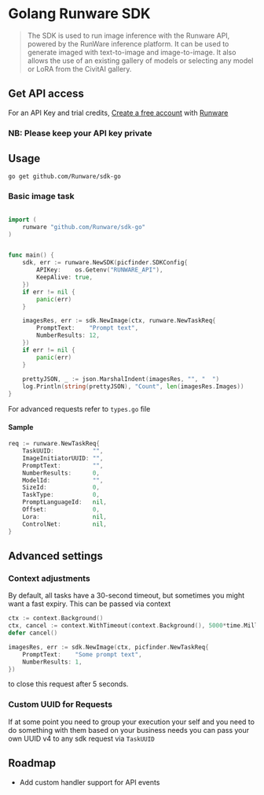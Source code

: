 # Golang Runware SDK

> The SDK is used to run image inference with the Runware API, powered by the RunWare inference platform. It can be used to generate imaged with text-to-image and image-to-image. It also allows the use of an existing gallery of models or selecting any model or LoRA from the CivitAI gallery. 

## Get API access

For an API Key and trial credits, [Create a free account](https://my.runware.ai/) with [Runware](https://runware.ai)

### NB: Please keep your API key private

## Usage

```shell
go get github.com/Runware/sdk-go
```

### Basic image task

```go

import (
    runware "github.com/Runware/sdk-go"
)


func main() {
    sdk, err := runware.NewSDK(picfinder.SDKConfig{
        APIKey:    os.Getenv("RUNWARE_API"),
        KeepAlive: true,
    })
    if err != nil {
        panic(err)
    }

    imagesRes, err := sdk.NewImage(ctx, runware.NewTaskReq{
        PromptText:    "Prompt text",
        NumberResults: 12,
    })
    if err != nil {
        panic(err)
    }
    
    prettyJSON, _ := json.MarshalIndent(imagesRes, "", "  ")
    log.Println(string(prettyJSON), "Count", len(imagesRes.Images))
}
```

For advanced requests refer to `types.go` file 

#### Sample 

```go
req := runware.NewTaskReq{
    TaskUUID:           "",
    ImageInitiatorUUID: "",
    PromptText:         "",
    NumberResults:      0,
    ModelId:            "",
    SizeId:             0,
    TaskType:           0,
    PromptLanguageId:   nil,
    Offset:             0,
    Lora:               nil,
    ControlNet:         nil,
}
```
## Advanced settings 

### Context adjustments

By default, all tasks have a 30-second timeout, but sometimes you might want a fast expiry. This can be passed via context

```go
ctx := context.Background()
ctx, cancel := context.WithTimeout(context.Background(), 5000*time.Millisecond)
defer cancel()

imagesRes, err := sdk.NewImage(ctx, picfinder.NewTaskReq{
    PromptText:    "Some prompt text",
    NumberResults: 1,
})
```
to close this request after 5 seconds.


### Custom UUID for Requests

If at some point you need to group your execution your self and you need to do something with them based 
on your business needs you can pass your own UUID v4 to any sdk request via `TaskUUID`

## Roadmap

- Add custom handler support for API events

